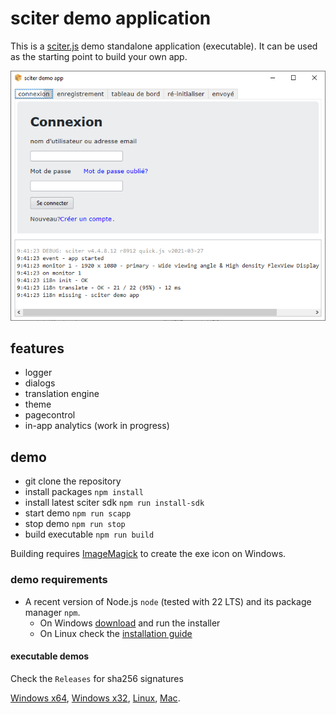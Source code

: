 # sciter demo application

This is a [sciter.js](https://sciter.com/) demo standalone application (executable).
It can be used as the starting point to build your own app.

![sciter demo app screenshot](screenshot.png)

## features

- logger
- dialogs
- translation engine
- theme
- pagecontrol
- in-app analytics (work in progress)

## demo

- git clone the repository
- install packages `npm install`
- install latest sciter sdk `npm run install-sdk`
- start demo `npm run scapp`
- stop demo `npm run stop`
- build executable `npm run build`

Building requires [ImageMagick](https://imagemagick.org/) to create the exe icon on Windows.

### demo requirements

- A recent version of Node.js `node` (tested with 22 LTS) and its package manager `npm`.
    - On Windows [download](https://nodejs.dev/download/) and run the installer
    - On Linux check the [installation guide](https://www.digitalocean.com/community/tutorials/how-to-install-node-js-on-ubuntu-20-04#option-2-%E2%80%94-installing-node-js-with-apt-using-a-nodesource-ppa)

#### executable demos

Check the `Releases` for sha256 signatures

[Windows x64](releases/download/1.0.8/demo-winx64.exe),
[Windows x32](releases/download/1.0.8/demo-winx32.exe),
[Linux](releases/download/1.0.8/demo-linux),
[Mac](releases/download/1.0.8/demo-macosx).
